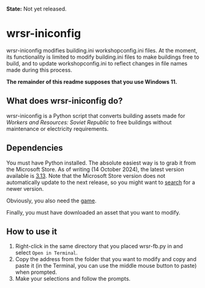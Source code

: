 **State:** Not yet released.

# wrsr-iniconfig

wrsr-iniconfig modifies building.ini workshopconfig.ini files. At the moment, its functionality is limited to modify building.ini files to make buildings free to build, and to update workshopconfig.ini to reflect changes in file names made during this process.

**The remainder of this readme supposes that you use Windows 11.**

## What does wrsr-iniconfig do?
wrsr-iniconfig is a Python script that converts building assets made for *Workers and Resources: Soviet Republic* to free buildings without maintenance or electricity requirements.

## Dependencies

You must have Python installed. The absolute easiest way is to grab it from the Microsoft Store. As of writing (14 October 2024), the latest version available is [3.13](https://apps.microsoft.com/detail/9pnrbtzxmb4z). Note that the Microsoft Store version does not automatically update to the next release, so you might want to [search](https://apps.microsoft.com/search?query=python) for a newer version.

Obviously, you also need the [game](https://store.steampowered.com/app/784150/).

Finally, you must have downloaded an asset that you want to modify.

## How to use it

1. Right-click in the same directory that you placed wrsr-fb.py in and select `Open in Terminal`.
2. Copy the address from the folder that you want to modify and copy and paste it (in the Terminal, you can use the middle mouse button to paste) when prompted.
3. Make your selections and follow the prompts.
